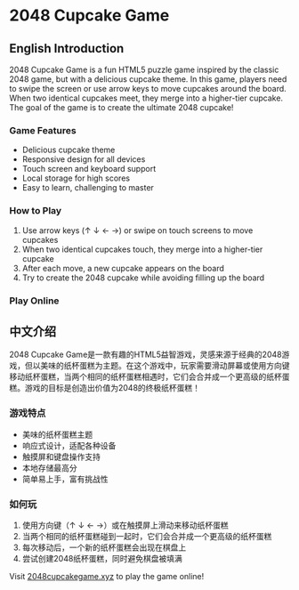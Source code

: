 # 2048 Cupcake Game

## English Introduction

2048 Cupcake Game is a fun HTML5 puzzle game inspired by the classic 2048 game, but with a delicious cupcake theme. In this game, players need to swipe the screen or use arrow keys to move cupcakes around the board. When two identical cupcakes meet, they merge into a higher-tier cupcake. The goal of the game is to create the ultimate 2048 cupcake!

### Game Features

- Delicious cupcake theme
- Responsive design for all devices
- Touch screen and keyboard support
- Local storage for high scores
- Easy to learn, challenging to master

### How to Play

1. Use arrow keys (↑ ↓ ← →) or swipe on touch screens to move cupcakes
2. When two identical cupcakes touch, they merge into a higher-tier cupcake
3. After each move, a new cupcake appears on the board
4. Try to create the 2048 cupcake while avoiding filling up the board

### Play Online

## 中文介绍

2048 Cupcake Game是一款有趣的HTML5益智游戏，灵感来源于经典的2048游戏，但以美味的纸杯蛋糕为主题。在这个游戏中，玩家需要滑动屏幕或使用方向键移动纸杯蛋糕，当两个相同的纸杯蛋糕相遇时，它们会合并成一个更高级的纸杯蛋糕。游戏的目标是创造出价值为2048的终极纸杯蛋糕！

### 游戏特点

- 美味的纸杯蛋糕主题
- 响应式设计，适配各种设备
- 触摸屏和键盘操作支持
- 本地存储最高分
- 简单易上手，富有挑战性

### 如何玩

1. 使用方向键（↑ ↓ ← →）或在触摸屏上滑动来移动纸杯蛋糕
2. 当两个相同的纸杯蛋糕碰到一起时，它们会合并成一个更高级的纸杯蛋糕
3. 每次移动后，一个新的纸杯蛋糕会出现在棋盘上
4. 尝试创建2048纸杯蛋糕，同时避免棋盘被填满



Visit [2048cupcakegame.xyz](https://2048cupcakegame.xyz) to play the game online!
